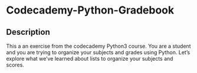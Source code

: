 # Codecademy-Python-Gradebook

## Description 
This a an exercise from the codecademy Python3 course. You are a student and you are trying to organize your subjects and grades using Python. Let’s explore what we’ve learned about lists to organize your subjects and scores.
